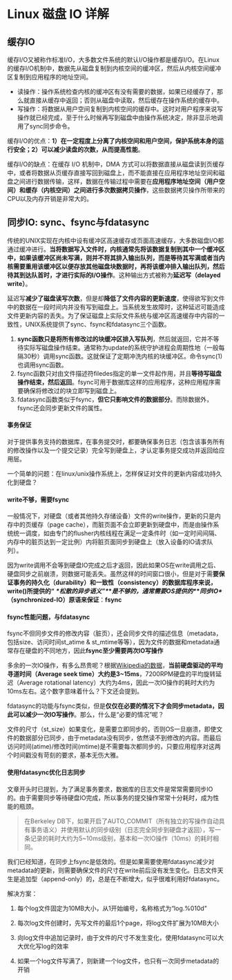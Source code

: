# Linux 磁盘 IO 详解



## 缓存IO

缓存I/O又被称作标准I/O，大多数文件系统的默认I/O操作都是缓存I/O。在Linux的缓存I/O机制中，数据先从磁盘复制到内核空间的缓冲区，然后从内核空间缓冲区复制到应用程序的地址空间。

- 读操作：操作系统检查内核的缓冲区有没有需要的数据，如果已经缓存了，那么就直接从缓存中返回；否则从磁盘中读取，然后缓存在操作系统的缓存中。
- 写操作：将数据从用户空间复制到内核空间的缓存中。这时对用户程序来说写操作就已经完成，至于什么时候再写到磁盘中由操作系统决定，除非显示地调用了sync同步命令。

缓存I/O的优点：**1）在一定程度上分离了内核空间和用户空间，保护系统本身的运行安全；2）可以减少读盘的次数，从而提高性能**。

缓存I/O的缺点：在缓存 I/O 机制中，DMA 方式可以将数据直接从磁盘读到页缓存中，或者将数据从页缓存直接写回到磁盘上，而不能直接在应用程序地址空间和磁盘之间进行数据传输，这样，数据在传输过程中需要在**应用程序地址空间（用户空间）和缓存（内核空间）之间进行多次数据拷贝操作**，这些数据拷贝操作所带来的CPU以及内存开销是非常大的。



## 同步IO: sync、fsync与fdatasync

传统的UNIX实现在内核中设有缓冲区高速缓存或页面高速缓存，大多数磁盘I/O都通过缓冲进行。**当将数据写入文件时，内核通常先将该数据复制到其中一个缓冲区中，如果该缓冲区尚未写满，则并不将其排入输出队列，而是等待其写满或者当内核需要重用该缓冲区以便存放其他磁盘块数据时，再将该缓冲排入输出队列，然后待其到达队首时，才进行实际的I/O操作**。这种输出方式被称为**延迟写（delayed write）**。

延迟写**减少了磁盘读写次数**，但是却**降低了文件内容的更新速度**，使得欲写到文件中的数据在一段时间内并没有写到磁盘上。当系统发生故障时，这种延迟可能造成文件更新内容的丢失。为了保证磁盘上实际文件系统与缓冲区高速缓存中内容的一致性，UNIX系统提供了sync、fsync和fdatasync三个函数。

1. **sync函数只是将所有修改过的块缓冲区排入写队列**，然后就返回，它并不等待实际写磁盘操作结束。通常称为update的系统守护进程会周期性地（一般每隔30秒）调用sync函数。这就保证了定期冲洗内核的块缓冲区。命令sync(1)也调用sync函数。
2.  fsync函数只对由文件描述符filedes指定的单一文件起作用，并且**等待写磁盘操作结束，然后返回**。fsync可用于数据库这样的应用程序，这种应用程序需要确保将修改过的块立即写到磁盘上。
3.  fdatasync函数类似于fsync，**但它只影响文件的数据部分**。而除数据外，fsync还会同步更新文件的属性。



#### 事务保证

 对于提供事务支持的数据库，在事务提交时，都要确保事务日志（包含该事务所有的修改操作以及一个提交记录）完全写到硬盘上，才认定事务提交成功并返回给应用层。

一个简单的问题：在linux/unix操作系统上，怎样保证对文件的更新内容成功持久化到硬盘？



#### write不够，需要fsync

​    一般情况下，对硬盘（或者其他持久存储设备）文件的write操作，更新的只是内存中的页缓存（page cache），而脏页面不会立即更新到硬盘中，而是由操作系统统一调度，如由专门的flusher内核线程在满足一定条件时（如一定时间间隔、内存中的脏页达到一定比例）内将脏页面同步到硬盘上（放入设备的IO请求队列）。

   因为write调用不会等到硬盘IO完成之后才返回，因此如果OS在write调用之后、硬盘同步之前崩溃，则数据可能丢失。虽然这样的时间窗口很小，但是对于需**要保证事务的持久化（durability）和一致性（consistency）的数据库程序来说，write()所提供的“** ***\*松散的异步语义”\**\**是不够的，通常需要OS提供的\**\**同步IO\**** **（synchronized-IO）原语来保证**：**fsync**



#### fsync性能问题，与fdatasync

fsync不但同步文件的修改内容（脏页），还会同步文件的描述信息（metadata，包括size、访问时间st_atime & st_mtime等等），因为文件的数据和metadata通常存在硬盘的不同地方，因此**fsync至少需要两次IO写操作**

多余的一次IO操作，有多么昂贵呢？根据[Wikipedia的数据](http://en.wikipedia.org/wiki/Disk-drive_performance_characteristics#Seek_time)，**当前硬盘驱动的平均寻道时间（Average seek time）大约是3~15ms**，7200RPM硬盘的平均旋转延迟（Average rotational latency）大约为4ms，因此一次IO操作的耗时大约为10ms左右。这个数字意味着什么？下文还会提到。

fdatasync的功能与fsync类似，但是**仅仅在必要的情况下才会同步metadata，因此可以减少一次IO写操作**。那么，什么是“必要的情况”呢？

文件的尺寸（st_size）如果变化，是需要立即同步的，否则OS一旦崩溃，即使文件的数据部分已同步，由于metadata没有同步，依然读不到修改的内容。而最后访问时间(atime)/修改时间(mtime)是不需要每次都同步的，只要应用程序对这两个时间戳没有苛刻的要求，基本无伤大雅。



#### 使用fdatasync优化日志同步

文章开头时已提到，为了满足事务要求，数据库的日志文件是常常需要同步IO的。由于需要同步等待硬盘IO完成，所以事务的提交操作常常十分耗时，成为性能的瓶颈。

> 在Berkeley DB下，如果开启了AUTO_COMMIT（所有独立的写操作自动具有事务语义）并使用默认的同步级别（日志完全同步到硬盘才返回），写一条记录的耗时大约为5~10ms级别，基本和一次IO操作（10ms）的耗时相同。

我们已经知道，在同步上fsync是低效的。但是如果需要使用fdatasync减少对metadata的更新，则需要确保文件的尺寸在write前后没有发生变化。日志文件天生是追加型（append-only）的，总是在不断增大，似乎很难利用好fdatasync。

解决方案：

1. 每个log文件固定为10MB大小，从1开始编号，名称格式为“log.%010d"

2. 每次log文件创建时，先写文件的最后1个page，将log文件扩展为10MB大小

3. 向log文件中追加记录时，由于文件的尺寸不发生变化，使用fdatasync可以大大优化写log的效率

4. 如果一个log文件写满了，则新建一个log文件，也只有一次同步metadata的开销





















































